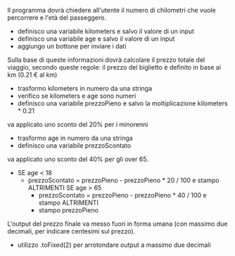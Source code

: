 Il programma dovrà chiedere all'utente il numero di chilometri che vuole percorrere e l'età del passeggero.

 - definisco una variabile kilometers e salvo il valore di un input
 - definisco una variabile age e salvo il valore di un input
 - aggiungo un bottone per inviare i dati

Sulla base di queste informazioni dovrà calcolare il prezzo totale del viaggio, secondo queste regole:
il prezzo del biglietto è definito in base ai km (0.21 € al km)

 - trasformo kilometers in numero da una stringa
 - verifico se kilometers e age sono numeri
 - definisco una variabile prezzoPieno e salvo la moltiplicazione kilometers * 0.21

va applicato uno sconto del 20% per i minorenni

 - trasformo age in numero da una stringa
 - definisco una variabile prezzoScontato
 
va applicato uno sconto del 40% per gli over 65.

 - SE age < 18
   - prezzoScontato = prezzoPieno - prezzoPieno * 20 / 100 e stampo
   ALTRIMENTI SE age > 65
     - prezzoScontato = prezzoPieno - prezzoPieno * 40 / 100 e stampo
   ALTRIMENTI
     - stampo prezzoPieno

L'output del prezzo finale va messo fuori in forma umana (con massimo due decimali, per indicare centesimi sul prezzo).

 - utilizzo .toFixed(2) per arrotondare output a massimo due decimali
